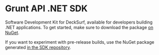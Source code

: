 # Grunt API .NET SDK

Software Development Kit for DeckSurf, available for developers building .NET applications. To get started, make sure to download the package [on NuGet](https://www.nuget.org/packages/DeckSurf.SDK).

If you want to experiment with pre-release builds, use the NuGet package generated [in the SDK repository](https://github.com/dend/decksurf-sdk/packages/).
